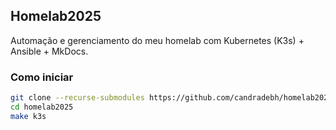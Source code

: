 ## Homelab2025

Automação e gerenciamento do meu homelab com Kubernetes (K3s) + Ansible + MkDocs.

### Como iniciar

```bash
git clone --recurse-submodules https://github.com/candradebh/homelab2025.git
cd homelab2025
make k3s

```

